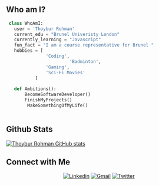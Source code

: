 
## Who am I?

 ```python
  class WhoAmI:
    user = 'Thoybur Rohman'
	current_edu = "Brunel Univeristy London"
    currently_learning = "Javascript"
    fun_fact = "I am a course representative for Brunel "
	hobbies = [
				'Coding',
                         'Badminton',
			 	'Gaming',
				'Sci-Fi Movies'
			]
	
	def Ambitions():
		BecomeSoftwareDeveloper()
		FinishMyProjects()
         MakeSomethingOfMyLife()
	
 ```
## Github Stats
[![Thoybur Rohman GitHub stats](https://github-readme-stats.vercel.app/api?username=Thoybur-Rohman&hide_border=false&theme=blueberry)](https://github.com/JJudge0/github-readme-stats)

## Connect with Me

<p align="center">
  <a href="https://www.linkedin.com/in/thoybur-samir-rohman/"><img alt="Linkedin" title="Thoybur Rohman Linkedin" src="https://img.shields.io/badge/LinkedIn-0077B5?style=for-the-badge&logo=linkedin&logoColor=white"></a>
  <a href="thobur234@gmail.com"><img alt="Gmail" title="Thoybur Rohman Gmail" src="https://img.shields.io/badge/Gmail-D14836?style=for-the-badge&logo=gmail&logoColor=white"></a>
<a href="https://twitter.com/T44YYB"><img alt="Twitter" title="Thoybur Rohman Twitter" src="https://img.shields.io/badge/Twitter-1DA1F2?style=for-the-badge&logo=twitter&logoColor=white"></a>

